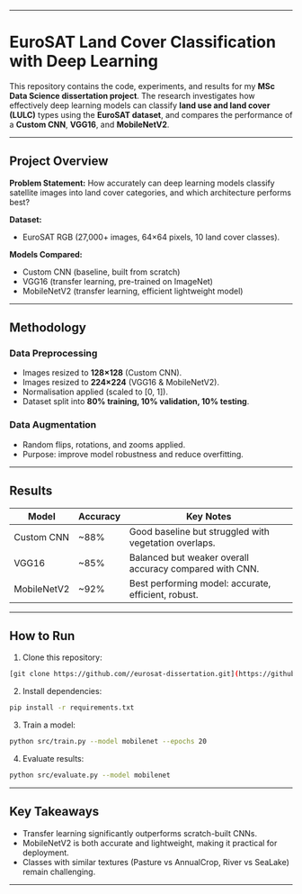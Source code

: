 
---

# EuroSAT Land Cover Classification with Deep Learning

This repository contains the code, experiments, and results for my **MSc Data Science dissertation project**.
The research investigates how effectively deep learning models can classify **land use and land cover (LULC)** types using the **EuroSAT dataset**, and compares the performance of a **Custom CNN**, **VGG16**, and **MobileNetV2**.

---

## Project Overview

**Problem Statement:**
How accurately can deep learning models classify satellite images into land cover categories, and which architecture performs best?

**Dataset:**

* EuroSAT RGB (27,000+ images, 64×64 pixels, 10 land cover classes).

**Models Compared:**

*  Custom CNN (baseline, built from scratch)
*  VGG16 (transfer learning, pre-trained on ImageNet)
*  MobileNetV2 (transfer learning, efficient lightweight model)

---

##  Methodology

###  Data Preprocessing

* Images resized to **128×128** (Custom CNN).
* Images resized to **224×224** (VGG16 & MobileNetV2).
* Normalisation applied (scaled to \[0, 1]).
* Dataset split into **80% training, 10% validation, 10% testing**.

###  Data Augmentation

* Random flips, rotations, and zooms applied.
* Purpose: improve model robustness and reduce overfitting.

---

##  Results

| Model       | Accuracy | Key Notes                                               |
| ----------- | -------- | ------------------------------------------------------- |
| Custom CNN  | \~88%    | Good baseline but struggled with vegetation overlaps.   |
| VGG16       | \~85%    | Balanced but weaker overall accuracy compared with CNN. |
| MobileNetV2 | \~92%    | Best performing model: accurate, efficient, robust.     |

---

##  How to Run

1. Clone this repository:

```bash
[git clone https://github.com//eurosat-dissertation.git](https://github.com/Rudransh911/Final_project.git)
```

2. Install dependencies:

```bash
pip install -r requirements.txt
```

3. Train a model:

```bash
python src/train.py --model mobilenet --epochs 20
```

4. Evaluate results:

```bash
python src/evaluate.py --model mobilenet
```

---

##  Key Takeaways

*  Transfer learning significantly outperforms scratch-built CNNs.
*  MobileNetV2 is both accurate and lightweight, making it practical for deployment.
*  Classes with similar textures (Pasture vs AnnualCrop, River vs SeaLake) remain challenging.

---
